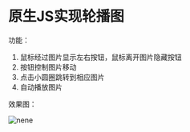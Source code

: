 # 原生JS实现轮播图

功能：

1. 鼠标经过图片显示左右按钮，鼠标离开图片隐藏按钮
2. 按钮控制图片移动
3. 点击小圆圈跳转到相应图片
4. 自动播放图片

效果图：

![nene](C:\Users\29271\Desktop\玲娜贝儿\轮播图(原生JS)\nene.png)
